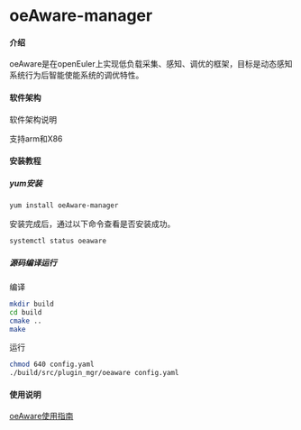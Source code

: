 # oeAware-manager

#### 介绍
oeAware是在openEuler上实现低负载采集、感知、调优的框架，目标是动态感知系统行为后智能使能系统的调优特性。

#### 软件架构
软件架构说明

支持arm和X86
#### 安装教程
##### yum安装
```sh
yum install oeAware-manager
```
安装完成后，通过以下命令查看是否安装成功。
```sh
systemctl status oeaware
```
##### 源码编译运行
编译
```sh
mkdir build
cd build
cmake ..
make 
```
运行
```sh
chmod 640 config.yaml
./build/src/plugin_mgr/oeaware config.yaml
```
#### 使用说明

[oeAware使用指南](docs/oeAware用户指南.md)
